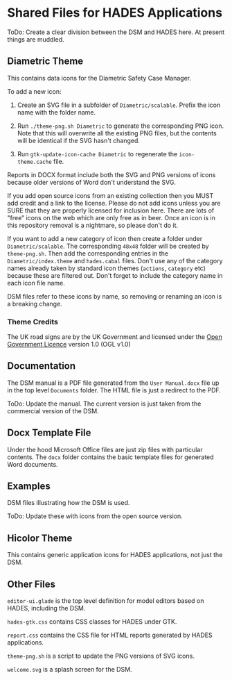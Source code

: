 # Shared Files for HADES Applications

ToDo: Create a clear division between the DSM and HADES here. At present things are muddled.

## Diametric Theme

This contains data icons for the Diametric Safety Case Manager.

To add a new icon:

1. Create an SVG file in a subfolder of `Diametric/scalable`. Prefix the icon name with the folder
name.

2. Run `./theme-png.sh Diametric` to generate the corresponding PNG icon. Note that this will
overwrite all the existing PNG files, but the contents will be identical if the SVG hasn't changed.

3. Run `gtk-update-icon-cache Diametric` to regenerate the `icon-theme.cache` file.

Reports in DOCX format include both the SVG and PNG versions of icons because older
versions of Word don't understand the SVG.

If you add open source icons from an existing collection then you MUST add credit and a link to the
license. Please do not add icons unless you are SURE that they are properly licensed for inclusion
here. There are lots of "free" icons on the web which are only free as in beer. Once an icon is
in this repository removal is a nightmare, so please don't do it.

If you want to add a new category of icon then create a folder under `Diametric/scalable`. The
corresponding `48x48` folder will be created by `theme-png.sh`. Then add the corresponding entries
in the `Diametric/index.theme` and `hades.cabal` files. Don't use any of the category
names already taken by standard icon themes (`actions`, `category` etc) because these are filtered
out. Don't forget to include the category name in each icon file name.

DSM files refer to these icons by name, so removing or renaming an icon is a breaking change.

### Theme Credits

The UK road signs are by the UK Government and licensed under the
[Open Government Licence](https://nationalarchives.gov.uk/doc/open-government-licence/version/1/)
version 1.0 (OGL v1.0)

## Documentation

The DSM manual is a PDF file generated from the `User Manual.docx` file up in the top level
`Documents` folder. The HTML file is just a redirect to the PDF.

ToDo: Update the manual. The current version is just taken from the commercial version of the DSM.

## Docx Template File

Under the hood Microsoft Office files are just zip files with particular contents. The `docx` folder
contains the basic template files for generated Word documents.

## Examples

DSM files illustrating how the DSM is used.

ToDo: Update these with icons from the open source version.

## Hicolor Theme

This contains generic application icons for HADES applications, not just the DSM.

## Other Files

`editor-ui.glade` is the top level definition for model editors based on HADES, including the DSM.

`hades-gtk.css` contains CSS classes for HADES under GTK.

`report.css` contains the CSS file for HTML reports generated by HADES applications.

`theme-png.sh` is a script to update the PNG versions of SVG icons.

`welcome.svg` is a splash screen for the DSM.
